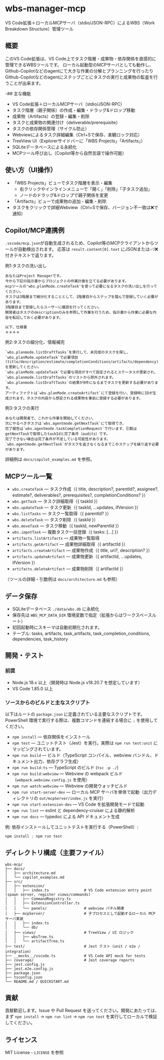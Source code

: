 
# wbs-manager-mcp

VS Code拡張＋ローカルMCPサーバ（stdio/JSON-RPC）によるWBS（Work Breakdown Structure）管理ツール

## 概要

このVS Code拡張は、VS Code上でタスク階層・成果物・依存関係を直感的に管理できるWBSツールです。
ローカル起動型のMCPサーバとしても動作し、Github-Copilotなどのagentにて大きな作業の分解とプランニングを行ったり
Github-Copilotなどのagentにステップごとにタスクの実行と成果物の監査を行うことが出来ます。

-## 主な機能

- VS Code拡張＋ローカルMCPサーバ（stdio/JSON-RPC）
- タスク階層（親子関係）の作成・編集・ドラッグ&ドロップ移動
- 成果物（Artifacts）の登録・編集・削除
- タスクと成果物の関連付け（deliverable/prerequisite）
- タスクの依存関係管理（サイクル防止）
- Webviewによるタスク詳細編集（Ctrl+Sで保存、楽観ロック対応）
- TreeView UI（Explorerサイドバーに「WBS Projects」「Artifacts」）
- SQLiteデータベースによる永続化
- MCPツール呼び出し（Copilot等から自然言語で操作可能）


## 使い方（UI操作）

- 「WBS Projects」ビューでタスク階層を表示・編集
  - 右クリックやインラインメニューで「開く」「削除」「子タスク追加」
  - ノードのドラッグ&ドロップで親子関係を変更
- 「Artifacts」ビューで成果物の追加・編集・削除
- タスクをクリックで詳細Webview（Ctrl+Sで保存、バージョン不一致は❌で通知）

## Copilot/MCP連携例

`.vscode/mcp.json`が自動生成されるため、Copilot等のMCPクライアントからツールが自動検出されます。
応答は `result.content[0].text` にJSONまたは✅/❌付きテキストで返ります。

例1:タスクの洗い出し
```
あなたはProject Managerです。
今から下記の指示書からプロジェクトの作業計画を立てる必要があります。
mcpツールの'wbs.planMode.createTask'を使って必要になるタスクの洗い出しを行ってください。
タスクは3階層まで細分化することとして、1階層目からステップを踏んで登録していく必要があります。
3階層目まで登録したらユーザーに確認を行ってください。
開発者はタスクのdescriptionのみを参照して作業を行うため、指示書から作業に必要な内容を転記しておく必要があります。

以下、仕様書
＊＊＊＊
```

例2:タスクの細分化、情報補完
```
`wbs.planmode.listDraftTasks`を実行して、未完成のタスクを探し、`wbs.planMode.updateTask`で必要項目(title/description/estimate/completionConditions/artifacts/dependency)を更新してください。
`wbs.planMode.updateTask`で必要な項目がすべて設定されるとステータスが更新され、`wbs.planmode.listDraftTasks`のリストから除外されます。
`wbs.planmode.listDraftTasks`の結果が0件になるまでタスクを更新する必要があります。
アーティファクトは`wbs.planMode.createArtifact`にて登録を行い、登録時にIDが生成されます。タスクの内容から想定される成果物を事前に登録する必要があります。

```

例3:タスクの実行
```
あなたは開発者で、これから作業を開始してください、
次にやるべきタスクは`wbs.agentmode.getNextTask`にて取得でき、
完了報告は`wbs.agentmode.taskCompletionRequest`で行います、引数はgetNextTaskで取得したtaskIdと完了条件（audits）です。
完了できない場合は完了条件が不足している可能性があります。
`wbs.agentmode.getNextTask`がタスクを返さなくなるまでこのステップを繰り返す必要があります。

```

詳細例は `docs/copilot_examples.md` を参照。

## MCPツール一覧

- `wbs.createTask` — タスク作成（{ title, description?, parentId?, assignee?, estimate?, deliverables?, prerequisites?, completionConditions? }）
- `wbs.getTask` — タスク詳細取得（{ taskId }）
- `wbs.updateTask` — タスク更新（{ taskId, ...updates, ifVersion }）
- `wbs.listTasks` — タスク一覧取得（{ parentId? }）
- `wbs.deleteTask` — タスク削除（{ taskId }）
- `wbs.moveTask` — タスク移動（{ taskId, newParentId }）
- `wbs.impotTask` — 複数タスク一括登録（{ tasks: [...] }）
- `artifacts.listArtifacts` — 成果物一覧取得
- `artifacts.getArtifact` — 成果物詳細取得（{ artifactId }）
- `artifacts.createArtifact` — 成果物作成（{ title, uri?, description? }）
- `artifacts.updateArtifact` — 成果物更新（{ artifactId, ...updates, ifVersion }）
- `artifacts.deleteArtifact` — 成果物削除（{ artifactId }）

（ツールの詳細・引数例は `docs/architecture.md` も参照）

## データ保存

- SQLiteデータベース `./data/wbs.db` に永続化
- 保存先は `WBS_MCP_DATA_DIR` 環境変数で指定（拡張からはワークスペースルート）
- 初回起動時にスキーマは自動初期化されます。
- テーブル: tasks, artifacts, task_artifacts, task_completion_conditions, dependencies, task_history

## 開発・テスト
### 前提

- Node.js 18.x 以上（開発時は Node.js v18.20.7 を想定しています）
- VS Code 1.85.0 以上

### ソースからのビルドと主なスクリプト
以下はルートの `package.json` に定義されている主要なスクリプトです。PowerShell 環境で実行する際は、複数コマンドを連結する場合に `;` を使用してください。

- `npm install` — 依存関係をインストール
- `npm test` — ユニットテスト（Jest）を実行。実際は `npm run test:unit` にマッピングされています。
- `npm run build` — ビルド（TypeScript コンパイル、webview バンドル、ドキュメント出力、依存グラフ生成）
- `npm run build:ts` — TypeScript のビルド (`tsc -p ./`)
- `npm run build:webview` — Webview の webpack ビルド（`webpack.webview.config.js` を使用）
- `npm run watch:webview` — Webview の開発ウォッチビルド
- `npm run start-server-dev` — ローカル MCP サーバを単体で起動（出力ディレクトリの `out/mcpServer/index.js` を実行）
- `npm run start-extension-dev` — VS Code を拡張開発モードで起動
- `npm run lint` — eslint と dependency-cruiser による静的解析
- `npm run docs` — typedoc による API ドキュメント生成

例: 依存インストールしてユニットテストを実行する（PowerShell）:

```powershell
npm install ; npm run test
```

## ディレクトリ構成（主要ファイル）
```
wbs-mcp/
├── docs/
│   ├── architecture.md
│   └── copilot_examples.md
├── src/
│   ├── extension/
│   │   ├── index.ts                # VS Code extension entry point (spawn server, register views/commands)
│   │   ├── CommandRegistry.ts
│   │   ├── ExtensionController.ts
│   │   └── panels/                 # webview パネル関連
│   ├── mcpServer/                  # 子プロセスとして起動するローカル MCP サーバ実装
│   │   ├── index.ts
│   │   └── db/
│   ├── views/                      # TreeView / UI ロジック
│   │   ├── wbsTree.ts
│   │   └── artifactTree.ts
├── test/                           # Jest テスト（unit / e2e / integration）
├── __mocks__/vscode.ts             # VS Code API mock for tests
├── coverage/                       # Jest coverage reports
├── jest.config.js
├── jest.e2e.config.js
├── package.json
├── tsconfig.json
└── README.md / QUICKSTART.md
```

## 貢献

貢献歓迎します。Issue や Pull Request を送ってください。開発にあたっては、まず `npm install` → `npm run lint` → `npm run test` を実行してローカルで検証してください。

## ライセンス

MIT License - `LICENSE` を参照